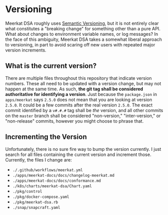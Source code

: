 # Versioning

Meerkat DSA roughly uses [Semantic Versioning](https://semver.org/), but it is
not entirely clear what constitutes a "breaking change" for something other than
a pure API. What about changes to environment variable names, or log messages?
In the face of this ambiguity, Meerkat DSA takes a somewhat liberal approach to
versioning, in part to avoid scaring off new users with repeated major version
increments.

## What is the current version?

There are multiple files throughout this repository that indicate version
numbers. These all need to be updated with a version change, but may not happen
at the same time. As such,
**the git tag shall be considered authoritative for identifying a version**.
Just because the `package.json` in `apps/meerkat` says `2.5.0` does not mean
that you are looking at version `2.5.0`. It could be a few commits after the
real version `2.5.0`. The exact commit identified by a `v#.#.#` tag shall be
_the_ version, and all other commits on the `master` branch shall be considered
"non-version," "inter-version," or "non-release" commits, however you might
choose to phrase that.

## Incrementing the Version

Unfortunately, there is no sure fire way to bump the version currently. I just
search for all files containing the current version and increment those.
Currently, the files I change are:

- `./.github/workflows/meerkat.yml`
- `./apps/meerkat-docs/docs/changelog-meerkat.md`
- `./apps/meerkat-docs/docs/conformance.md`
- `./k8s/charts/meerkat-dsa/Chart.yaml`
- `./pkg/control`
- `./pkg/docker-compose.yaml`
- `./pkg/meerkat-dsa.rb`
- `./snap/snapcraft.yaml`
